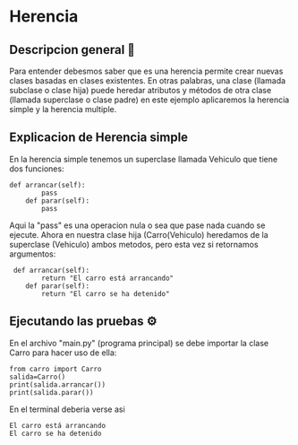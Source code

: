 # Herencia
## Descripcion general 🚀
Para entender debesmos saber que es una herencia permite crear nuevas clases basadas en clases existentes. En otras palabras, una clase (llamada subclase o clase hija) puede heredar atributos y métodos de otra clase (llamada superclase o clase padre) en este ejemplo aplicaremos la herencia simple y la herencia multiple.
## Explicacion de Herencia simple
En la herencia simple tenemos un superclase llamada Vehiculo que tiene dos funciones:
```
def arrancar(self):
        pass
    def parar(self):
        pass
```
Aqui la "pass" es una operacion nula o sea que pase nada cuando se ejecute. 
Ahora en nuestra clase hija (Carro(Vehiculo) heredamos de la superclase (Vehiculo) ambos metodos, pero esta vez si retornamos argumentos:
```
 def arrancar(self):
        return "El carro está arrancando"
    def parar(self):
        return "El carro se ha detenido"
```
## Ejecutando las pruebas ⚙️
En el archivo "main.py" (programa principal) se debe importar la clase Carro para hacer uso de ella:
```
from carro import Carro
salida=Carro()
print(salida.arrancar())
print(salida.parar()) 
```
En el terminal deberia verse asi 
```
El carro está arrancando
El carro se ha detenido
```
